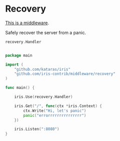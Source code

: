 # Recovery

[This is a middleware](https://github.com/iris-contrib/middleware/tree/master/recovery).


Safely recover the server from a panic.

```go
recovery.Handler
```

```go

package main

import (
	"github.com/kataras/iris"
	"github.com/iris-contrib/middleware/recovery"
)

func main() {

	iris.Use(recovery.Handler)

	iris.Get("/", func(ctx *iris.Context) {
		ctx.Write("Hi, let's panic")
		panic("errorrrrrrrrrrrrrrr")
	})

	iris.Listen(":8080")
}
